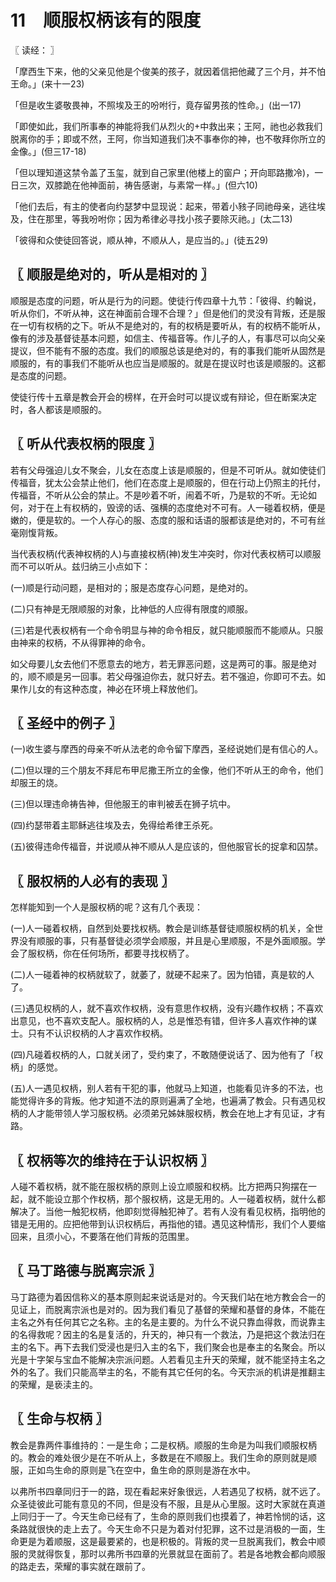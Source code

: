 # 11　顺服权柄该有的限度



〖 读经： 〗

「摩西生下来，他的父亲见他是个俊美的孩子，就因着信把他藏了三个月，并不怕王命。」(来十一23)

「但是收生婆敬畏神，不照埃及王的吩咐行，竟存留男孩的性命。」(出一17)

「即使如此，我们所事奉的神能将我们从烈火的中救出来；王阿，祂也必救我们脱离你的手；即或不然，王阿，你当知道我们决不事奉你的神，也不敬拜你所立的金像。」(但三17-18)

「但以理知道这禁令盖了玉玺，就到自己家里(他楼上的窗户；开向耶路撒冷)，一日三次，双膝跪在他神面前，祷告感谢，与素常一样。」(但六10)

「他们去后，有主的使者向约瑟梦中显现说：起来，带着小豥子同祂母亲，逃往埃及，住在那里，等我吩咐你；因为希律必寻找小孩子要除灭祂。」(太二13)

「彼得和众使徒回答说，顺从神，不顺从人，是应当的。」(徒五29)



## 〖 顺服是绝对的，听从是相对的 〗

顺服是态度的问题，听从是行为的问题。使徒行传四章十九节：「彼得、约翰说，听从你们，不听从神，这在神面前合理不合理？」但是他们的灵没有背叛，还是服在一切有权柄的之下。听从不是绝对的，有的权柄是要听从，有的权柄不能听从，像有的涉及基督徒基本问题，如信主、传福音等。作儿子的人，有事尽可以向父亲提议，但不能有不服的态度。我们的顺服总该是绝对的，有的事我们能听从固然是顺服的，有的事我们不能听从也应当是顺服的。就是在提议时也该是顺服的。这都是态度的问题。

使徒行传十五章是教会开会的榜样，在开会时可以提议或有辩论，但在断案决定时，各人都该是顺服的。



## 〖 听从代表权柄的限度 〗

若有父母强迫儿女不聚会，儿女在态度上该是顺服的，但是不可听从。就如使徒们传福音，犹太公会禁止他们，他们在态度上是顺服的，但在行动上仍照主的托付，传福音，不听从公会的禁止。不是吵着不听，闹着不听，乃是软的不听。无论如何，对于在上有权柄的，毁谤的话、强横的态度绝对不可有。人一碰着权柄，便是嫩的，便是软的。一个人存心的服、态度的服和话语的服都该是绝对的，不可有丝毫刚愎背叛。

当代表权柄(代表神权柄的人)与直接权柄(神)发生冲突时，你对代表权柄可以顺服而不可以听从。兹归纳三小点如下：

(一)顺是行动问题，是相对的；服是态度存心问题，是绝对的。

(二)只有神是无限顺服的对象，比神低的人应得有限度的顺服。

(三)若是代表权柄有一个命令明显与神的命令相反，就只能顺服而不能顺从。只服由神来的权柄，不从得罪神的命令。

如父母要儿女去他们不愿意去的地方，若无罪恶问题，这是两可的事。服是绝对的，顺不顺是另一回事。若父母强迫你去，就只好去。若不强迫，你即可不去。如果作儿女的有这种态度，神必在环境上释放他们。



## 〖 圣经中的例子 〗

(一)收生婆与摩西的母亲不听从法老的命令留下摩西，圣经说她们是有信心的人。

(二)但以理的三个朋友不拜尼布甲尼撒王所立的金像，他们不听从王的命令，他们却服王的烧。

(三)但以理违命祷告神，但他服王的审判被丢在狮子坑中。

(四)约瑟带着主耶稣逃往埃及去，免得给希律王杀死。

(五)彼得违命传福音，并说顺从神不顺从人是应该的，但他服官长的捉拿和囚禁。



## 〖 服权柄的人必有的表现 〗

怎样能知到一个人是服权柄的呢？这有几个表现：

(一)人一碰着权柄，自然到处要找权柄。教会是训练基督徒顺服权柄的机关，全世界没有顺服的事，只有基督徒必须学会顺服，并且是心里顺服，不是外面顺服。学会了服权柄，你在任何场所，都要寻找权柄了。

(二)人一碰着神的权柄就软了，就萎了，就硬不起来了。因为怕错，真是软的人了。

(三)遇见权柄的人，就不喜欢作权柄，没有意思作权柄，没有兴趣作权柄；不喜欢出意见，也不喜欢支配人。服权柄的人，总是惟恐有错，但许多人喜欢作神的谋士。只有不认识权柄的人才喜欢作权柄。

(四)凡碰着权柄的人，口就关闭了，受约束了，不敢随便说话了、因为他有了「权柄」的感觉。

(五)人一遇见权柄，别人若有干犯的事，他就马上知道，也能看见许多的不法，也能觉得许多的背叛。他才知道不法的原则遍满了全地，也遍满了教会。只有遇见权柄的人才能带领人学习服权柄。必须弟兄姊妹服权柄，教会在地上才有见证，才有路。



## 〖 权柄等次的维持在于认识权柄 〗

人碰不着权柄，就不能在服权柄的原则上设立顺服和权柄。比方把两只狗摆在一起，就不能设立那个作权柄，那个服权柄，这是无用的。人一碰着权柄，就什么都解决了。当他一触犯权柄，他即刻觉得触犯神了。若有人没有看见权柄，指明他的错是无用的。应把他带到认识权柄后，再指他的错。遇见这种情形，我们个人要缩回来，且须小心，不要落在他们背叛的范围里。



## 〖 马丁路德与脱离宗派 〗

马丁路德为着因信称义的基本原则起来说话是对的。今天我们站在地方教会合一的见证上，而脱离宗派也是对的。因为我们看见了基督的荣耀和基督的身体，不能在主名之外有任何其它之名称。主的名是主要的。为什么不说只靠血得救，而说靠主的名得救呢？因主的名是复活的，升天的，神只有一个救法，乃是把这个救法归在主的名下。再下去我们受浸也是归入主的名下，我们聚会也是奉主的名聚会。所以光是十字架与宝血不能解决宗派问题。人若看见主升天的荣耀，就不能坚持主名之外的名了。我们只能高举主的名，不能有其它任何的名。今天宗派的机讲是推翻主的荣耀，是亵渎主的。



## 〖 生命与权柄 〗

教会是靠两件事维持的：一是生命；二是权柄。顺服的生命是为叫我们顺服权柄的。教会的难处很少是在不听从上，多数是在不顺服上。我们生命的原则就是顺服，正如鸟生命的原则是飞在空中，鱼生命的原则是游在水中。

以弗所书四章同归于一的路，现在看起来好象很远，人若遇见了权柄，就不远了。众圣徒彼此可能有意见的不同，但是没有不服，且是从心里服。这时大家就在真道上同归于一了。今天生命已经有了，生命的原则我们也摸着了，神若怜悯的话，这条路就很快的走上去了。今天生命不只是为着对付犯罪，这不过是消极的一面，生命更是为着顺服，这是最要紧的，也是积极的。背叛的灵一旦脱离我们，教会中顺服的灵就得恢复，那时以弗所书四章的光景就显在面前了。若是各地教会都向顺服的路走去，荣耀的事实就在跟前了。
